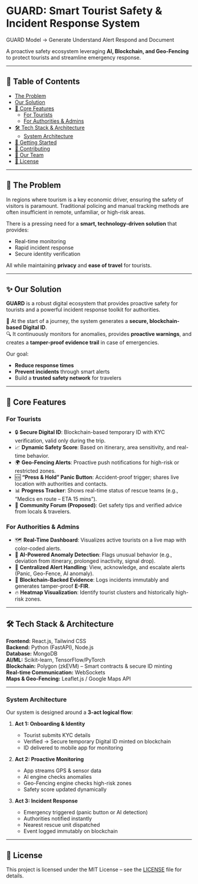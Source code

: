 # GUARD: Smart Tourist Safety & Incident Response System

GUARD Model → Generate Understand Alert Respond and Document

A proactive safety ecosystem leveraging **AI, Blockchain, and Geo-Fencing** to protect tourists and streamline emergency response.

---

## 📖 Table of Contents
- [The Problem](#-the-problem)  
- [Our Solution](#-our-solution)  
- [🚀 Core Features](#-core-features)  
  - [For Tourists](#for-tourists)  
  - [For Authorities & Admins](#for-authorities--admins)  
- [🛠️ Tech Stack & Architecture](#️-tech-stack--architecture)  
  - [System Architecture](#system-architecture)  
- [🏁 Getting Started](#-getting-started)  
- [🤝 Contributing](#-contributing)  
- [👥 Our Team](#-our-team)  
- [📄 License](#-license)  

---

## 📌 The Problem
In regions where tourism is a key economic driver, ensuring the safety of visitors is paramount. Traditional policing and manual tracking methods are often insufficient in remote, unfamiliar, or high-risk areas.  

There is a pressing need for a **smart, technology-driven solution** that provides:  
- Real-time monitoring  
- Rapid incident response  
- Secure identity verification  

All while maintaining **privacy** and **ease of travel** for tourists.

---

## ✨ Our Solution
**GUARD** is a robust digital ecosystem that provides proactive safety for tourists and a powerful incident response toolkit for authorities.  

🔑 At the start of a journey, the system generates a **secure, blockchain-based Digital ID**.  
🔍 It continuously monitors for anomalies, provides **proactive warnings**, and creates a **tamper-proof evidence trail** in case of emergencies.  

Our goal:  
- **Reduce response times**  
- **Prevent incidents** through smart alerts  
- Build a **trusted safety network** for travelers  

---

## 🚀 Core Features

### For Tourists
- 🔒 **Secure Digital ID**: Blockchain-based temporary ID with KYC verification, valid only during the trip.  
- 📈 **Dynamic Safety Score**: Based on itinerary, area sensitivity, and real-time behavior.  
- 🌍 **Geo-Fencing Alerts**: Proactive push notifications for high-risk or restricted zones.  
- 🆘 **“Press & Hold” Panic Button**: Accident-proof trigger; shares live location with authorities and contacts.  
- 📊 **Progress Tracker**: Shows real-time status of rescue teams (e.g., “Medics en route – ETA 15 mins”).  
- 🤝 **Community Forum (Proposed)**: Get safety tips and verified advice from locals & travelers.  

### For Authorities & Admins
- 🗺️ **Real-Time Dashboard**: Visualizes active tourists on a live map with color-coded alerts.  
- 🤖 **AI-Powered Anomaly Detection**: Flags unusual behavior (e.g., deviation from itinerary, prolonged inactivity, signal drop).  
- 🚨 **Centralized Alert Handling**: View, acknowledge, and escalate alerts (Panic, Geo-Fence, AI anomaly).  
- 🔗 **Blockchain-Backed Evidence**: Logs incidents immutably and generates tamper-proof **E-FIR**.  
- 🔥 **Heatmap Visualization**: Identify tourist clusters and historically high-risk zones.  

---

## 🛠️ Tech Stack & Architecture
**Frontend:** React.js, Tailwind CSS  
**Backend:** Python (FastAPI), Node.js  
**Database:** MongoDB  
**AI/ML:** Scikit-learn, TensorFlow/PyTorch  
**Blockchain:** Polygon (zkEVM) – Smart contracts & secure ID minting  
**Real-time Communication:** WebSockets  
**Maps & Geo-Fencing:** Leaflet.js / Google Maps API  

---

### System Architecture
Our system is designed around a **3-act logical flow**:

1. **Act 1: Onboarding & Identity**  
   - Tourist submits KYC details  
   - Verified → Secure temporary Digital ID minted on blockchain  
   - ID delivered to mobile app for monitoring  

2. **Act 2: Proactive Monitoring**  
   - App streams GPS & sensor data  
   - AI engine checks anomalies  
   - Geo-Fencing engine checks high-risk zones  
   - Safety score updated dynamically  

3. **Act 3: Incident Response**  
   - Emergency triggered (panic button or AI detection)  
   - Authorities notified instantly  
   - Nearest rescue unit dispatched  
   - Event logged immutably on blockchain  

---


## 📄 License
This project is licensed under the MIT License – see the [LICENSE](LICENSE) file for details.  
